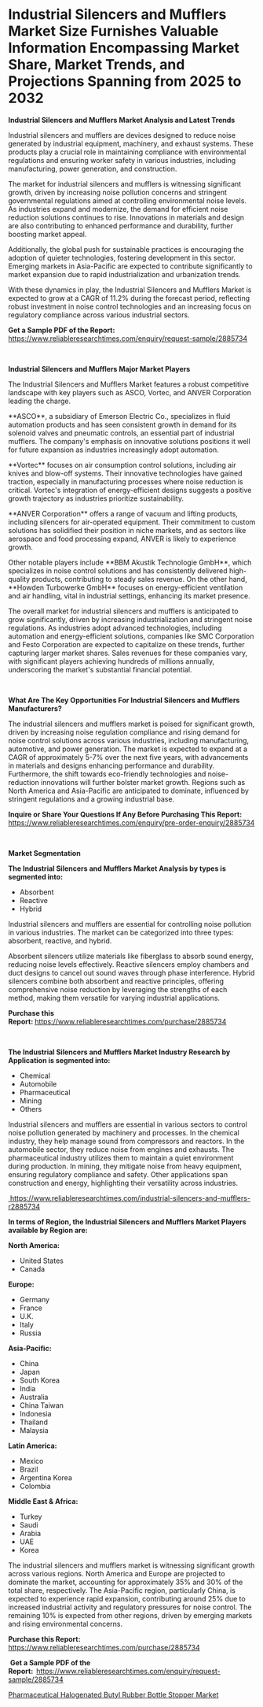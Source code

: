 <p><h1>Industrial Silencers and Mufflers Market Size Furnishes Valuable Information Encompassing Market Share, Market Trends, and Projections Spanning from 2025 to 2032</h1></p><p><strong>Industrial Silencers and Mufflers Market Analysis and Latest Trends</strong></p>
<p><p>Industrial silencers and mufflers are devices designed to reduce noise generated by industrial equipment, machinery, and exhaust systems. These products play a crucial role in maintaining compliance with environmental regulations and ensuring worker safety in various industries, including manufacturing, power generation, and construction.</p><p>The market for industrial silencers and mufflers is witnessing significant growth, driven by increasing noise pollution concerns and stringent governmental regulations aimed at controlling environmental noise levels. As industries expand and modernize, the demand for efficient noise reduction solutions continues to rise. Innovations in materials and design are also contributing to enhanced performance and durability, further boosting market appeal.</p><p>Additionally, the global push for sustainable practices is encouraging the adoption of quieter technologies, fostering development in this sector. Emerging markets in Asia-Pacific are expected to contribute significantly to market expansion due to rapid industrialization and urbanization trends. </p><p>With these dynamics in play, the Industrial Silencers and Mufflers Market is expected to grow at a CAGR of 11.2% during the forecast period, reflecting robust investment in noise control technologies and an increasing focus on regulatory compliance across various industrial sectors.</p></p>
<p><strong>Get a Sample PDF of the Report:&nbsp;</strong> <a href="https://www.reliableresearchtimes.com/enquiry/request-sample/2885734?utm_campaign=2222&utm_medium=2&utm_source=Github&utm_content=ia&utm_term=13032025&utm_id=industrial-silencers-and-mufflers">https://www.reliableresearchtimes.com/enquiry/request-sample/2885734</a></p>
<p>&nbsp;</p>
<p><strong>Industrial Silencers and Mufflers Major Market Players</strong></p>
<p><p>The Industrial Silencers and Mufflers Market features a robust competitive landscape with key players such as ASCO, Vortec, and ANVER Corporation leading the charge. </p><p>**ASCO**, a subsidiary of Emerson Electric Co., specializes in fluid automation products and has seen consistent growth in demand for its solenoid valves and pneumatic controls, an essential part of industrial mufflers. The company's emphasis on innovative solutions positions it well for future expansion as industries increasingly adopt automation.</p><p>**Vortec** focuses on air consumption control solutions, including air knives and blow-off systems. Their innovative technologies have gained traction, especially in manufacturing processes where noise reduction is critical. Vortec's integration of energy-efficient designs suggests a positive growth trajectory as industries prioritize sustainability.</p><p>**ANVER Corporation** offers a range of vacuum and lifting products, including silencers for air-operated equipment. Their commitment to custom solutions has solidified their position in niche markets, and as sectors like aerospace and food processing expand, ANVER is likely to experience growth.</p><p>Other notable players include **BBM Akustik Technologie GmbH**, which specializes in noise control solutions and has consistently delivered high-quality products, contributing to steady sales revenue. On the other hand, **Howden Turbowerke GmbH** focuses on energy-efficient ventilation and air handling, vital in industrial settings, enhancing its market presence.</p><p>The overall market for industrial silencers and mufflers is anticipated to grow significantly, driven by increasing industrialization and stringent noise regulations. As industries adopt advanced technologies, including automation and energy-efficient solutions, companies like SMC Corporation and Festo Corporation are expected to capitalize on these trends, further capturing larger market shares. Sales revenues for these companies vary, with significant players achieving hundreds of millions annually, underscoring the market's substantial financial potential.</p></p>
<p>&nbsp;</p>
<p><strong>What Are The Key Opportunities For Industrial Silencers and Mufflers Manufacturers?</strong></p>
<p><p>The industrial silencers and mufflers market is poised for significant growth, driven by increasing noise regulation compliance and rising demand for noise control solutions across various industries, including manufacturing, automotive, and power generation. The market is expected to expand at a CAGR of approximately 5-7% over the next five years, with advancements in materials and designs enhancing performance and durability. Furthermore, the shift towards eco-friendly technologies and noise-reduction innovations will further bolster market growth. Regions such as North America and Asia-Pacific are anticipated to dominate, influenced by stringent regulations and a growing industrial base.</p></p>
<p><strong>Inquire or Share Your Questions If Any Before Purchasing This Report:</strong> <a href="https://www.reliableresearchtimes.com/enquiry/pre-order-enquiry/2885734?utm_campaign=2222&utm_medium=2&utm_source=Github&utm_content=ia&utm_term=13032025&utm_id=industrial-silencers-and-mufflers">https://www.reliableresearchtimes.com/enquiry/pre-order-enquiry/2885734</a></p>
<p>&nbsp;</p>
<p><strong>Market Segmentation</strong></p>
<p><strong>The Industrial Silencers and Mufflers Market Analysis by types is segmented into:</strong></p>
<p><ul><li>Absorbent</li><li>Reactive</li><li>Hybrid</li></ul></p>
<p><p>Industrial silencers and mufflers are essential for controlling noise pollution in various industries. The market can be categorized into three types: absorbent, reactive, and hybrid. </p><p>Absorbent silencers utilize materials like fiberglass to absorb sound energy, reducing noise levels effectively. Reactive silencers employ chambers and duct designs to cancel out sound waves through phase interference. Hybrid silencers combine both absorbent and reactive principles, offering comprehensive noise reduction by leveraging the strengths of each method, making them versatile for varying industrial applications.</p></p>
<p><strong>Purchase this Report:&nbsp;</strong><a href="https://www.reliableresearchtimes.com/purchase/2885734?utm_campaign=2222&utm_medium=2&utm_source=Github&utm_content=ia&utm_term=13032025&utm_id=industrial-silencers-and-mufflers">https://www.reliableresearchtimes.com/purchase/2885734</a></p>
<p>&nbsp;</p>
<p><strong>The Industrial Silencers and Mufflers Market Industry Research by Application is segmented into:</strong></p>
<p><ul><li>Chemical</li><li>Automobile</li><li>Pharmaceutical</li><li>Mining</li><li>Others</li></ul></p>
<p><p>Industrial silencers and mufflers are essential in various sectors to control noise pollution generated by machinery and processes. In the chemical industry, they help manage sound from compressors and reactors. In the automobile sector, they reduce noise from engines and exhausts. The pharmaceutical industry utilizes them to maintain a quiet environment during production. In mining, they mitigate noise from heavy equipment, ensuring regulatory compliance and safety. Other applications span construction and energy, highlighting their versatility across industries.</p></p>
<p><a href="https://www.reliableresearchtimes.com/industrial-silencers-and-mufflers-r2885734?utm_campaign=2222&utm_medium=2&utm_source=Github&utm_content=ia&utm_term=13032025&utm_id=industrial-silencers-and-mufflers">&nbsp;https://www.reliableresearchtimes.com/industrial-silencers-and-mufflers-r2885734</a></p>
<p><strong>In terms of Region, the Industrial Silencers and Mufflers Market Players available by Region are:</strong></p>
<p>
    <p> <strong> North America: </strong>
        <ul>
            <li>United States</li>
            <li>Canada</li>
        </ul>
        </p> 
    <p> <strong> Europe: </strong>
        <ul>
            <li>Germany</li>
            <li>France</li>
            <li>U.K.</li>
            <li>Italy</li>
            <li>Russia</li>
        </ul>
        </p> 
    <p> <strong> Asia-Pacific: </strong>
        <ul>
            <li>China</li>
            <li>Japan</li>
            <li>South Korea</li>
            <li>India</li>
            <li>Australia</li>
            <li>China Taiwan</li>
            <li>Indonesia</li>
            <li>Thailand</li>
            <li>Malaysia</li>
        </ul>
        </p> 
    <p> <strong> Latin America: </strong>
        <ul>
            <li>Mexico</li>
            <li>Brazil</li>
            <li>Argentina Korea</li>
            <li>Colombia</li>
        </ul>
        </p> 
    <p> <strong> Middle East & Africa: </strong>
        <ul>
            <li>Turkey</li>
            <li>Saudi</li>
            <li>Arabia</li>
            <li>UAE</li>
            <li>Korea</li>
        </ul>
    </p>
    </p>
<p><p>The industrial silencers and mufflers market is witnessing significant growth across various regions. North America and Europe are projected to dominate the market, accounting for approximately 35% and 30% of the total share, respectively. The Asia-Pacific region, particularly China, is expected to experience rapid expansion, contributing around 25% due to increased industrial activity and regulatory pressures for noise control. The remaining 10% is expected from other regions, driven by emerging markets and rising environmental concerns.</p></p>
<p><strong>Purchase this Report: </strong><a href="https://www.reliableresearchtimes.com/purchase/2885734?utm_campaign=2222&utm_medium=2&utm_source=Github&utm_content=ia&utm_term=13032025&utm_id=industrial-silencers-and-mufflers">https://www.reliableresearchtimes.com/purchase/2885734</a></p>
<p>&nbsp;<strong>Get a Sample PDF of the Report:&nbsp;&nbsp;</strong><a href="https://www.reliableresearchtimes.com/enquiry/request-sample/2885734?utm_campaign=2222&utm_medium=2&utm_source=Github&utm_content=ia&utm_term=13032025&utm_id=industrial-silencers-and-mufflers">https://www.reliableresearchtimes.com/enquiry/request-sample/2885734</a></p>
<p><strong></strong></p>
<p><p><a href="https://github.com/LilianFaulkner65/Market-Research-Report-List-2/blob/main/pharmaceutical-halogenated-butyl-rubber-bottle-stopper-market.md?utm_campaign=2222&utm_medium=2&utm_source=Github&utm_content=ia&utm_term=13032025&utm_id=industrial-silencers-and-mufflers">Pharmaceutical Halogenated Butyl Rubber Bottle Stopper Market</a></p></p>